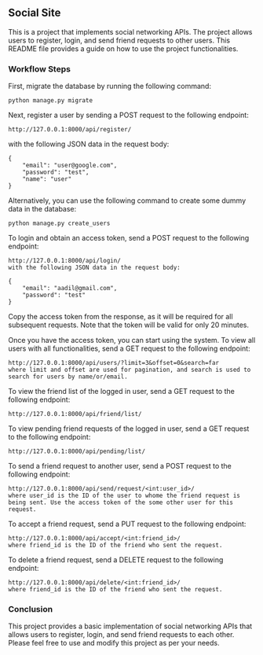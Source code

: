 ## Social Site
This is a project that implements social networking APIs. The project allows users to register, login, and send friend requests to other users. This README file provides a guide on how to use the project functionalities.

### Workflow Steps
First, migrate the database by running the following command:

```
python manage.py migrate
```

Next, register a user by sending a POST request to the following endpoint:

```
http://127.0.0.1:8000/api/register/
```

with the following JSON data in the request body:

```
{
    "email": "user@google.com",
    "password": "test",
    "name": "user"
}
```

Alternatively, you can use the following command to create some dummy data in the database:

```
python manage.py create_users
```


To login and obtain an access token, send a POST request to the following endpoint:

```
http://127.0.0.1:8000/api/login/
with the following JSON data in the request body:

{
    "email": "aadil@gmail.com",
    "password": "test"
}
```

Copy the access token from the response, as it will be required for all subsequent requests. Note that the token will be valid for only 20 minutes.

Once you have the access token, you can start using the system. To view all users with all functionalities, send a GET request to the following endpoint:

```
http://127.0.0.1:8000/api/users/?limit=3&offset=0&search=far
where limit and offset are used for pagination, and search is used to search for users by name/or/email.
```

To view the friend list of the logged in user, send a GET request to the following endpoint:

```
http://127.0.0.1:8000/api/friend/list/
```


To view pending friend requests of the logged in user, send a GET request to the following endpoint:
```
http://127.0.0.1:8000/api/pending/list/
```

To send a friend request to another user, send a POST request to the following endpoint:

```
http://127.0.0.1:8000/api/send/request/<int:user_id>/
where user_id is the ID of the user to whome the friend request is being sent. Use the access token of the some other user for this request.
```

To accept a friend request, send a PUT request to the following endpoint:
```
http://127.0.0.1:8000/api/accept/<int:friend_id>/
where friend_id is the ID of the friend who sent the request.
```

To delete a friend request, send a DELETE request to the following endpoint:
```
http://127.0.0.1:8000/api/delete/<int:friend_id>/
where friend_id is the ID of the friend who sent the request.
```

### Conclusion
This project provides a basic implementation of social networking APIs that allows users to register, login, and send friend requests to each other. Please feel free to use and modify this project as per your needs.
